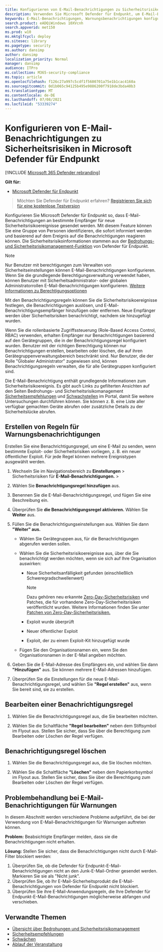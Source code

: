 ```yaml
---
title: Konfigurieren von E-Mail-Benachrichtigungen zu Sicherheitsrisiken in Microsoft Defender für Endpunkt
description: Verwenden Sie Microsoft Defender für Endpunkt, um E-Mail-Benachrichtigungseinstellungen für Sicherheitsrisikoereignisse zu konfigurieren.
keywords: E-Mail-Benachrichtigungen, Warnungsbenachrichtigungen konfigurieren, Microsoft Defender für Endpunkt, Microsoft Defender für Endpunktbenachrichtigungen, Windows 10 Enterprise, Windows 10 Education
search.product: eADQiWindows 10XVcnh
search.appverid: met150
ms.prod: w10
ms.mktglfcycl: deploy
ms.sitesec: library
ms.pagetype: security
ms.author: dansimp
author: dansimp
localization_priority: Normal
manager: dansimp
audience: ITPro
ms.collection: M365-security-compliance
ms.topic: article
ms.openlocfilehash: f126c27a997c5cdf1f5600701a75e1b1cac4160a
ms.sourcegitcommit: 0d1b065c94125b495e9886200f7918de3bda40b3
ms.translationtype: MT
ms.contentlocale: de-DE
ms.lasthandoff: 07/08/2021
ms.locfileid: "53339274"
---
```

# <a name="configure-vulnerability-email-notifications-in-microsoft-defender-for-endpoint"></a>Konfigurieren von E-Mail-Benachrichtigungen zu Sicherheitsrisiken in Microsoft Defender für Endpunkt

[!INCLUDE [Microsoft 365 Defender rebranding](../../includes/microsoft-defender.md)]

**Gilt für:**
- [Microsoft Defender für Endpunkt](https://go.microsoft.com/fwlink/?linkid=2154037)

>Möchten Sie Defender für Endpunkt erfahren? [Registrieren Sie sich für eine kostenlose Testversion](https://www.microsoft.com/microsoft-365/windows/microsoft-defender-atp?ocid=docs-wdatp-emailconfig-abovefoldlink)

Konfigurieren Sie Microsoft Defender für Endpunkt so, dass E-Mail-Benachrichtigungen an bestimmte Empfänger für neue Sicherheitsrisikoereignisse gesendet werden. Mit diesem Feature können Sie eine Gruppe von Personen identifizieren, die sofort informiert werden und basierend auf dem Ereignis auf die Benachrichtigungen reagieren können. Die Sicherheitsrisikoinformationen stammen aus der [Bedrohungs- und Sicherheitsrisikomanagement-Funktion](next-gen-threat-and-vuln-mgt.md) von Defender für Endpunkt.

> [!NOTE]
> Nur Benutzer mit berechtigungen zum Verwalten von Sicherheitseinstellungen können E-Mail-Benachrichtigungen konfigurieren. Wenn Sie die grundlegende Berechtigungsverwaltung verwendet haben, können Benutzer mit Sicherheitsadministrator- oder globalen Administratorrollen E-Mail-Benachrichtigungen konfigurieren. [Weitere Informationen zu Berechtigungsoptionen](user-roles.md)

Mit den Benachrichtigungsregeln können Sie die Sicherheitsrisikoereignisse festlegen, die Benachrichtigungen auslösen, und E-Mail-Benachrichtigungsempfänger hinzufügen oder entfernen. Neue Empfänger werden über Sicherheitsrisiken benachrichtigt, nachdem sie hinzugefügt wurden.

Wenn Sie die rollenbasierte Zugriffssteuerung (Role-Based Access Control, RBAC) verwenden, erhalten Empfänger nur Benachrichtigungen basierend auf den Gerätegruppen, die in der Benachrichtigungsregel konfiguriert wurden.
Benutzer mit der richtigen Berechtigung können nur Benachrichtigungen erstellen, bearbeiten oder löschen, die auf ihren Gerätegruppenverwaltungsbereich beschränkt sind. Nur Benutzer, die der Rolle "Globaler Administrator" zugewiesen sind, können Benachrichtigungsregeln verwalten, die für alle Gerätegruppen konfiguriert sind.

Die E-Mail-Benachrichtigung enthält grundlegende Informationen zum Sicherheitsrisikoereignis. Es gibt auch Links zu gefilterten Ansichten auf den Seiten Bedrohungs- und Sicherheitsrisikomanagement [Sicherheitsempfehlungen](tvm-security-recommendation.md) und [Schwachstellen](tvm-weaknesses.md) im Portal, damit Sie weitere Untersuchungen durchführen können. Sie können z. B. eine Liste aller verfügbar gemachten Geräte abrufen oder zusätzliche Details zu der Sicherheitslücke abrufen.

## <a name="create-rules-for-alert-notifications"></a>Erstellen von Regeln für Warnungsbenachrichtigungen

Erstellen Sie eine Benachrichtigungsregel, um eine E-Mail zu senden, wenn bestimmte Exploit- oder Sicherheitsrisiken vorliegen, z. B. ein neuer öffentlicher Exploit. Für jede Regel können mehrere Ereignistypen ausgewählt werden.

1. Wechseln Sie im Navigationsbereich zu **Einstellungen**  >  Sicherheitsrisiken für **E-Mail-Benachrichtigungen.**  >  

2. Wählen Sie **Benachrichtigungsregel hinzufügen** aus.

3. Benennen Sie die E-Mail-Benachrichtigungsregel, und fügen Sie eine Beschreibung ein.

4. Überprüfen Sie **die Benachrichtigungsregel aktivieren.** Wählen Sie **Weiter** aus.

5. Füllen Sie die Benachrichtigungseinstellungen aus. Wählen Sie dann **"Weiter" aus.**

    - Wählen Sie Gerätegruppen aus, für die Benachrichtigungen abgerufen werden sollen.
    - Wählen Sie die Sicherheitsrisikoereignisse aus, über die Sie benachrichtigt werden möchten, wenn sie sich auf Ihre Organisation auswirken:
        - Neue Sicherheitsanfälligkeit gefunden (einschließlich Schweregradschwellenwert)

            > [!NOTE]
            > Dazu gehören neu erkannte [Zero-Day-Sicherheitsrisiken](tvm-zero-day-vulnerabilities.md) und Patches, die für vorhandene Zero-Day-Sicherheitsrisiken veröffentlicht wurden. Weitere Informationen finden Sie unter [Patchen von Zero-Day-Sicherheitsrisiken.](tvm-zero-day-vulnerabilities.md#patching-zero-day-vulnerabilities)

        - Exploit wurde überprüft
        - Neuer öffentlicher Exploit
        - Exploit, der zu einem Exploit-Kit hinzugefügt wurde

    - Fügen Sie den Organisationsnamen ein, wenn Sie den Organisationsnamen in der E-Mail angeben möchten.

6. Geben Sie die E-Mail-Adresse des Empfängers ein, und wählen Sie dann **"Hinzufügen"** aus. Sie können mehrere E-Mail-Adressen hinzufügen.

7. Überprüfen Sie die Einstellungen für die neue E-Mail-Benachrichtigungsregel, und wählen Sie **"Regel erstellen"** aus, wenn Sie bereit sind, sie zu erstellen.

## <a name="edit-a-notification-rule"></a>Bearbeiten einer Benachrichtigungsregel

1. Wählen Sie die Benachrichtigungsregel aus, die Sie bearbeiten möchten.

2. Wählen Sie die Schaltfläche **"Regel bearbeiten"** neben dem Stiftsymbol im Flyout aus. Stellen Sie sicher, dass Sie über die Berechtigung zum Bearbeiten oder Löschen der Regel verfügen.

## <a name="delete-notification-rule"></a>Benachrichtigungsregel löschen

1. Wählen Sie die Benachrichtigungsregel aus, die Sie löschen möchten.

2. Wählen Sie die Schaltfläche **"Löschen"** neben dem Papierkorbsymbol im Flyout aus. Stellen Sie sicher, dass Sie über die Berechtigung zum Bearbeiten oder Löschen der Regel verfügen.

## <a name="troubleshoot-email-notifications-for-alerts"></a>Problembehandlung bei E-Mail-Benachrichtigungen für Warnungen

In diesem Abschnitt werden verschiedene Probleme aufgeführt, die bei der Verwendung von E-Mail-Benachrichtigungen für Warnungen auftreten können.

**Problem:** Beabsichtigte Empfänger melden, dass sie die Benachrichtigungen nicht erhalten.

**Lösung:** Stellen Sie sicher, dass die Benachrichtigungen nicht durch E-Mail-Filter blockiert werden:

1. Überprüfen Sie, ob die Defender für Endpunkt-E-Mail-Benachrichtigungen nicht an den Junk-E-Mail-Ordner gesendet werden. Markieren Sie sie als "Nicht junk".
2. Überprüfen Sie, ob Ihr E-Mail-Sicherheitsprodukt die E-Mail-Benachrichtigungen von Defender für Endpunkt nicht blockiert.
3. Überprüfen Sie ihre E-Mail-Anwendungsregeln, die Ihre Defender für Endpunkt-E-Mail-Benachrichtigungen möglicherweise abfangen und verschieben.

## <a name="related-topics"></a>Verwandte Themen

- [Übersicht über Bedrohungen und Sicherheitsrisikomanagement](next-gen-threat-and-vuln-mgt.md)
- [Sicherheitsempfehlungen](tvm-security-recommendation.md)
- [Schwächen](tvm-weaknesses.md)
- [Ablauf der Veranstaltung](threat-and-vuln-mgt-event-timeline.md)
